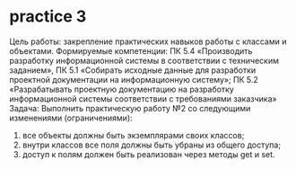 # practice 3
Цель работы: закрепление практических навыков работы с классами и объектами.
Формируемые
компетенции:
ПК
5.4
«Производить
разработку
информационной системы в соответствии с техническим заданием», ПК 5.1 «Собирать исходные
данные для разработки проектной документации на информационную систему»; ПК 5.2
«Разрабатывать
проектную
документацию
на
разработку
информационной
системы
соответствии с требованиями заказчика»
Задача:
Выполнить практическую работу №2 со следующими изменениями (ограничениями):
1) все объекты должны быть экземплярами своих классов;
2) внутри классов все поля должны быть убраны из общего доступа;
3) доступ к полям должен быть реализован через методы get и set.